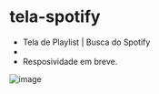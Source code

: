 # tela-spotify
- Tela de Playlist | Busca do Spotify
- 
- Resposividade em breve.

![image](https://github.com/mickeiasdev/tela-spotify/assets/130601846/5b416227-0c2b-4598-b741-89eb1bbe26d5)
